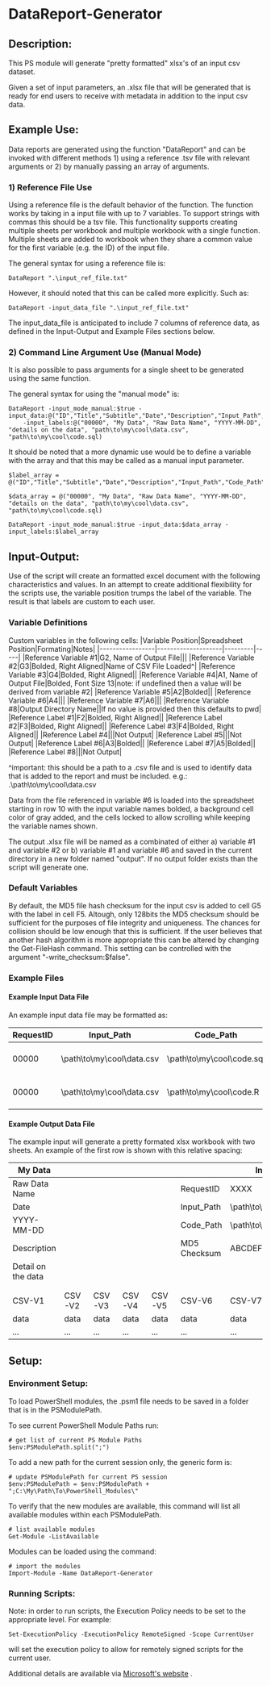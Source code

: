 # DataReport-Generator
## Description:
This PS module will generate "pretty formatted" xlsx's of an input csv dataset.

Given a set of input parameters, an .xlsx file that will be generated that is ready for end users to receive with metadata in addition to the input csv data. 

## Example Use:
Data reports are generated using the function "DataReport" and can be invoked with different methods 1) using a reference .tsv file with relevant arguments or 2) by manually passing an array of arguments.

### 1) Reference File Use
Using a reference file is the default behavior of the function. The function works by taking in a input file with up to 7 variables. To support strings with commas this should be a tsv file. This functionality supports creating multiple sheets per workbook and multiple workbook with a single function. Multiple sheets are added to workbook when they share a common value for the first variable (e.g. the ID) of the input file. 

The general syntax for using a reference file is:
```
DataReport ".\input_ref_file.txt"
```

However, it should noted that this can be called more explicitly. Such as:
```
DataReport -input_data_file ".\input_ref_file.txt"
```

The input_data_file is anticipated to include 7 columns of reference data, as defined in the Input-Output and Example Files sections below.

### 2) Command Line Argument Use (Manual Mode)
It is also possible to pass arguments for a single sheet to be generated using the same function. 

The general syntax for using the "manual mode" is:
```
DataReport -input_mode_manual:$true -input_data:@("ID","Title","Subtitle","Date","Description","Input_Path","Code_Path") 
	-input_labels:@("00000", "My Data", "Raw Data Name", "YYYY-MM-DD", "details on the data", "path\to\my\cool\data.csv", "path\to\my\cool\code.sql)
```

It should be noted that a more dynamic use would be to define a variable with the array and that this may be called as a manual input parameter.
```
$label_array = @("ID","Title","Subtitle","Date","Description","Input_Path","Code_Path")

$data_array = @("00000", "My Data", "Raw Data Name", "YYYY-MM-DD", "details on the data", "path\to\my\cool\data.csv", "path\to\my\cool\code.sql)

DataReport -input_mode_manual:$true -input_data:$data_array -input_labels:$label_array
```

## Input-Output:
Use of the script will create an formatted excel document with the following characteristics and values. In an attempt to create additional flexibility for the scripts use, the variable position trumps the label of the variable. The result is that labels are custom to each user. 

### Variable Definitions
Custom variables in the following cells:
|Variable Position|Spreadsheet Position|Formating|Notes|
|-----------------|--------------------|---------|-----|
|Reference Variable #1|G2, Name of Output File|||
|Reference Variable #2|G3|Bolded, Right Aligned|Name of CSV File Loaded^|
|Reference Variable #3|G4|Bolded, Right Aligned||
|Reference Variable #4|A1, Name of Output File|Bolded, Font Size 13|note: if undefined then a value will be derived from variable #2|
|Reference Variable #5|A2|Bolded||
|Reference Variable #6|A4|||
|Reference Variable #7|A6|||
|Reference Variable #8|Output Directory Name||If no value is provided then this defaults to pwd|
|Reference Label #1|F2|Bolded, Right Aligned||
|Reference Label #2|F3|Bolded, Right Aligned||
|Reference Label #3|F4|Bolded, Right Aligned||
|Reference Label #4|||Not Output|
|Reference Label #5|||Not Output|
|Reference Label #6|A3|Bolded||
|Reference Label #7|A5|Bolded||
|Reference Label #8|||Not Output|

^important: this should be a path to a .csv file and is used to identify data that is added to the report and must be included. e.g.: .\path\to\my\cool\data.csv

Data from the file referenced in variable #6 is loaded into the spreadsheet starting in row 10 with the input variable names bolded, a background cell color of gray added, and the cells locked to allow scrolling while keeping the variable names shown.

The output .xlsx file will be named as a combinated of either a) variable #1 and variable #2 or b) variable #1 and variable #6 and saved in the current directory in a new folder named "output". If no output folder exists than the script will generate one.

### Default Variables
By default, the MD5 file hash checksum for the input csv is added to cell G5 with the label in cell F5. Altough, only 128bits the MD5 checksum should be sufficient for the purposes of file integrity and uniqueness. The chances for collision should be low enough that this is sufficient. If the user believes that another hash algorithm is more appropriate this can be altered by changing the Get-FileHash command. 
This setting can be controlled with the argument "-write_checksum:$false".

### Example Files
#### Example Input Data File 
An example input data file may be formatted as:

|RequestID|Input_Path|Code_Path|Title|SubTitle|Date|Description|
|---------|----------|---------|-----|--------|----|-----------|
|00000|\path\to\my\cool\data.csv |\path\to\my\cool\code.sql|My Data|Raw Data Name|YYYY-MM-DD|Details on the data|
|00000|\path\to\my\cool\data.csv |\path\to\my\cool\code.R|My Data|Statistics|YYYY-MM-DD|Details on the data|


#### Example Output Data File
The example input will generate a pretty formated xlsx workbook with two sheets. An example of the first row is shown with this relative spacing:

|My Data|    |    |    |    |    |Internal Use|    |
|-------|----|----|----|----|----|----|----|
|Raw Data Name| | | | |RequestID|XXXX||
|Date| | | | |Input_Path|\path\to\my\cool\data.csv||
|YYYY-MM-DD| | | | |Code_Path|\path\to\my\cool\code.sql||
|Description| | | | |MD5 Checksum|ABCDEFG123456||
|Detail on the data| | | | | | ||
| | | | | | | ||
| | | | | | | ||
|CSV-V1|CSV-V2|CSV-V3|CSV-V4|CSV-V5|CSV-V6|CSV-V7|...|
|data|data|data|data|data|data|data|...|
|...|...|...|...|...|...|...|...|


## Setup: 
### Environment Setup:
To load PowerShell modules, the .psm1 file needs to be saved in a folder that is in the PSModulePath. 

To see current PowerShell Module Paths run:
```
# get list of current PS Module Paths
$env:PSModulePath.split(";")
```

To add a new path for the current session only, the generic form is:
```
# update PSModulePath for current PS session
$env:PSModulePath = $env:PSModulePath + ";C:\My\Path\To\PowerShell_Modules\"
```

To verify that the new modules are available, this command will list all available modules within each PSModulePath.
```
# list available modules 
Get-Module -ListAvailable
```

Modules can be loaded using the command:
```
# import the modules 
Import-Module -Name DataReport-Generator
```

### Running Scripts:
Note: in order to run scripts, the Execution Policy needs to be set to the appropriate level. 
For example:
```
Set-ExecutionPolicy -ExecutionPolicy RemoteSigned -Scope CurrentUser
```
will set the execution policy to allow for remotely signed scripts for the current user. 

Additional details are available via [Microsoft's website](https://docs.microsoft.com/en-us/powershell/module/microsoft.powershell.security/set-executionpolicy?view=powershell-7) . 

